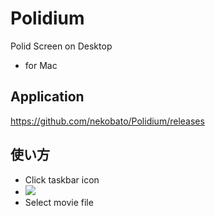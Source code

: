 # Polidium

Polid Screen on Desktop

- for Mac

## Application

https://github.com/nekobato/Polidium/releases

## 使い方

- Click taskbar icon
 - ![](https://gyazo.com/767fb7a937854ccad2ae212d5a4c3712.png)
- Select movie file

